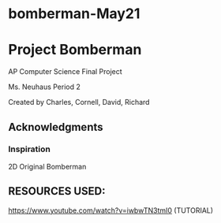 # bomberman-May21

# Project Bomberman
AP Computer Science Final Project

Ms. Neuhaus Period 2

Created by Charles, Cornell, David, Richard

## Acknowledgments
### Inspiration
2D Original Bomberman 

## RESOURCES USED: 

https://www.youtube.com/watch?v=iwbwTN3tmI0 (TUTORIAL)

